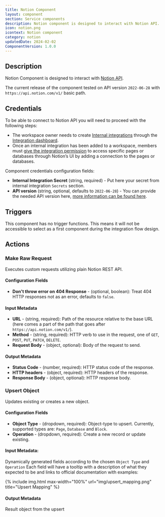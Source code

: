```yaml
---
title: Notion Component
layout: component
section: Service components
description: Notion component is designed to interact with Notion API.
icon: notion.png
icontext: Notion component
category: notion
updatedDate: 2024-02-02
ComponentVersion: 1.0.0
---
```



## Description

Notion Component is designed to interact with [Notion API](https://developers.notion.com/reference/intro).

The current release of the component tested on API version `2022-06-28` with `https://api.notion.com/v1/` basic path.

## Credentials

To be able to connect to Notion API you will need to proceed with the following steps:

- The workspace owner needs to create [Internal integrations](https://developers.notion.com/docs/create-a-notion-integration) through the [Integration dashboard](https://www.notion.so/my-integrations).
- Once an internal integration has been added to a workspace, members must [give the integration permission](https://www.notion.so/help/add-and-manage-connections-with-the-api#add-connections-to-pages) to access specific pages or databases through Notion’s UI by adding a connection to the pages or databases.

Component credentials configuration fields:

- **Internal Integration Secret** (string, required) - Put here your secret from internal integration `Secrets` section.
- **API version** (string, optional, defaults to `2022-06-28`) - You can provide the needed API version here, [more information can be found here](https://developers.notion.com/reference/versioning).

## Triggers

This component has no trigger functions. This means it will not be accessible to select as a first component during the integration flow design.

## Actions

### Make Raw Request

Executes custom requests utilizing plain Notion REST API.

#### Configuration Fields
- **Don't throw error on 404 Response** - (optional, boolean): Treat 404 HTTP responses not as an error, defaults to `false`.

#### Input Metadata
- **URL** - (string, required): Path of the resource relative to the base URL (here comes a part of the path that goes after `https://api.notion.com/v1/`).
- **Method** - (string, required): HTTP verb to use in the request, one of `GET`, `POST`, `PUT`, `PATCH`, `DELETE`.
- **Request Body** - (object, optional): Body of the request to send.

#### Output Metadata
- **Status Code** - (number, required): HTTP status code of the response.
- **HTTP headers** - (object, required): HTTP headers of the response.
- **Response Body** - (object, optional): HTTP response body.


### Upsert Object

Updates existing or creates a new object.

#### Configuration Fields
- **Object Type** - (dropdown, required): Object-type to upsert. Currently, supported types are: `Page`, `Database` and `Block`.
- **Operation** - (dropdown, required): Create a new record or update existing.
#### Input Metadata:
Dynamically generated fields according to the chosen `Object Type` and `Operation` Each field will have a tooltip with a description of what they expected to be and links to official documentation with examples:

{% include img.html max-width="100%" url="img/upsert_mapping.png" title="Upsert Mapping" %}

#### Output Metadata
Result object from the upsert
